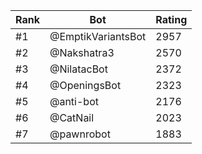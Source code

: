 Rank|Bot|Rating
---|---|---
#1|@EmptikVariantsBot|2957
#2|@Nakshatra3|2570
#3|@NilatacBot|2372
#4|@OpeningsBot|2323
#5|@anti-bot|2176
#6|@CatNail|2023
#7|@pawnrobot|1883

